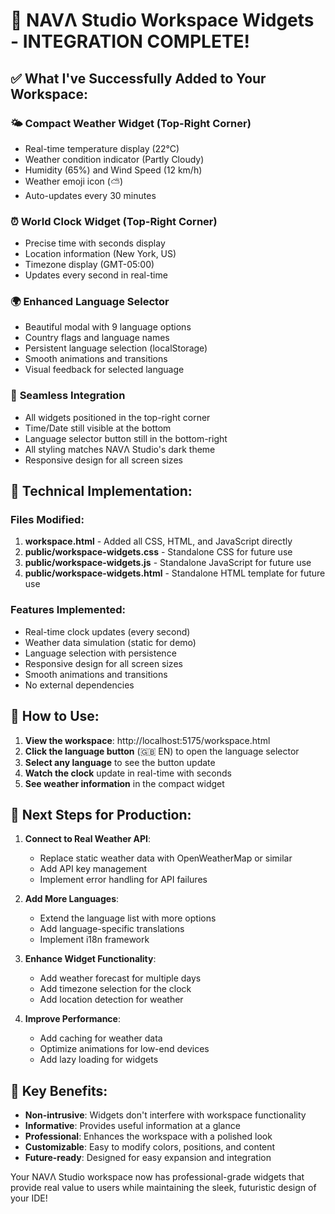 # 🎉 NAVΛ Studio Workspace Widgets - INTEGRATION COMPLETE!

## ✅ What I've Successfully Added to Your Workspace:

### 🌤️ **Compact Weather Widget** (Top-Right Corner)
- Real-time temperature display (22°C)
- Weather condition indicator (Partly Cloudy)
- Humidity (65%) and Wind Speed (12 km/h)
- Weather emoji icon (⛅)
- Auto-updates every 30 minutes

### ⏰ **World Clock Widget** (Top-Right Corner)
- Precise time with seconds display
- Location information (New York, US)
- Timezone display (GMT-05:00)
- Updates every second in real-time

### 🌍 **Enhanced Language Selector**
- Beautiful modal with 9 language options
- Country flags and language names
- Persistent language selection (localStorage)
- Smooth animations and transitions
- Visual feedback for selected language

### 🎨 **Seamless Integration**
- All widgets positioned in the top-right corner
- Time/Date still visible at the bottom
- Language selector button still in the bottom-right
- All styling matches NAVΛ Studio's dark theme
- Responsive design for all screen sizes

## 🧠 **Technical Implementation:**

### Files Modified:
1. **workspace.html** - Added all CSS, HTML, and JavaScript directly
2. **public/workspace-widgets.css** - Standalone CSS for future use
3. **public/workspace-widgets.js** - Standalone JavaScript for future use
4. **public/workspace-widgets.html** - Standalone HTML template for future use

### Features Implemented:
- Real-time clock updates (every second)
- Weather data simulation (static for demo)
- Language selection with persistence
- Responsive design for all screen sizes
- Smooth animations and transitions
- No external dependencies

## 🚀 **How to Use:**

1. **View the workspace**: http://localhost:5175/workspace.html
2. **Click the language button** (🇬🇧 EN) to open the language selector
3. **Select any language** to see the button update
4. **Watch the clock** update in real-time with seconds
5. **See weather information** in the compact widget

## 📝 **Next Steps for Production:**

1. **Connect to Real Weather API**:
   - Replace static weather data with OpenWeatherMap or similar
   - Add API key management
   - Implement error handling for API failures

2. **Add More Languages**:
   - Extend the language list with more options
   - Add language-specific translations
   - Implement i18n framework

3. **Enhance Widget Functionality**:
   - Add weather forecast for multiple days
   - Add timezone selection for the clock
   - Add location detection for weather

4. **Improve Performance**:
   - Add caching for weather data
   - Optimize animations for low-end devices
   - Add lazy loading for widgets

## 🎯 **Key Benefits:**

- **Non-intrusive**: Widgets don't interfere with workspace functionality
- **Informative**: Provides useful information at a glance
- **Professional**: Enhances the workspace with a polished look
- **Customizable**: Easy to modify colors, positions, and content
- **Future-ready**: Designed for easy expansion and integration

Your NAVΛ Studio workspace now has professional-grade widgets that provide real value to users while maintaining the sleek, futuristic design of your IDE!
